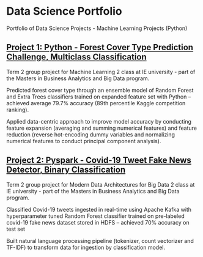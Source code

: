 # Data Science Portfolio

Portfolio of Data Science Projects - Machine Learning Projects (Python)

## [Project 1: Python - Forest Cover Type Prediction Challenge, Multiclass Classification](https://github.com/AlexHumpert/Forest_Cover_Type_Prediction_Competition)

Term 2 group project for Machine Learning 2 class at IE university - part of the Masters in Business Analytics and Big Data program.

Predicted forest cover type through an ensemble model of Random Forest and Extra Trees classifiers trained on expanded feature set with Python – achieved average 79.7% accuracy (89th percentile Kaggle competition ranking).

Applied data-centric approach to improve model accuracy by conducting feature expansion (averaging and summing numerical features) and feature reduction (reverse hot-encoding dummy variables and normalizing numerical features to conduct principal component analysis).

## [Project 2: Pyspark - Covid-19 Tweet Fake News Detector, Binary Classification](https://github.com/AlexHumpert/Covid_19_Tweet_Fake_News_Detection)

Term 2 group project for Modern Data Architectures for Big Data 2 class at IE university - part of the Masters in Business Analytics and Big Data program.

Classified Covid-19 tweets ingested in real-time using Apache Kafka with hyperparameter tuned Random Forest classifier trained on pre-labeled covid-19 fake news dataset stored in HDFS – achieved 70% accuracy on test set

Built natural language processing pipeline (tokenizer, count vectorizer and TF-IDF) to transform data for ingestion by classification model.
